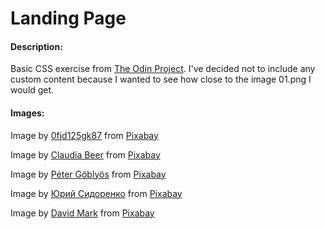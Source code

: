 # Landing Page

#### Description:

Basic CSS exercise from [The Odin Project](https://www.theodinproject.com/lessons/foundations-landing-page).
I've decided not to include any custom content because I wanted to see how close to the image 01.png I would get.

#### Images:

Image by <a href="https://pixabay.com/users/0fjd125gk87-51581/?utm_source=link-attribution&amp;utm_medium=referral&amp;utm_campaign=image&amp;utm_content=1341881">0fjd125gk87</a> from <a href="https://pixabay.com//?utm_source=link-attribution&amp;utm_medium=referral&amp;utm_campaign=image&amp;utm_content=1341881">Pixabay</a>

Image by <a href="https://pixabay.com/users/claudia14-80737/?utm_source=link-attribution&amp;utm_medium=referral&amp;utm_campaign=image&amp;utm_content=203875">Claudia Beer</a> from <a href="https://pixabay.com//?utm_source=link-attribution&amp;utm_medium=referral&amp;utm_campaign=image&amp;utm_content=203875">Pixabay</a>

Image by <a href="https://pixabay.com/users/vizslafotozas-9868721/?utm_source=link-attribution&amp;utm_medium=referral&amp;utm_campaign=image&amp;utm_content=3277416">Péter Göblyös</a> from <a href="https://pixabay.com//?utm_source=link-attribution&amp;utm_medium=referral&amp;utm_campaign=image&amp;utm_content=3277416">Pixabay</a>

Image by <a href="https://pixabay.com/users/kirgiz03-6995361/?utm_source=link-attribution&amp;utm_medium=referral&amp;utm_campaign=image&amp;utm_content=2934720">Юрий Сидоренко</a> from <a href="https://pixabay.com//?utm_source=link-attribution&amp;utm_medium=referral&amp;utm_campaign=image&amp;utm_content=2934720">Pixabay</a>

Image by <a href="https://pixabay.com/users/12019-12019/?utm_source=link-attribution&amp;utm_medium=referral&amp;utm_campaign=image&amp;utm_content=1882699">David Mark</a> from <a href="https://pixabay.com//?utm_source=link-attribution&amp;utm_medium=referral&amp;utm_campaign=image&amp;utm_content=1882699">Pixabay</a>